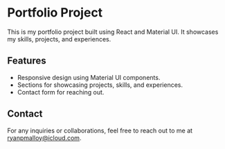 # Portfolio Project

This is my portfolio project built using React and Material UI. It showcases my skills, projects, and experiences.

## Features

- Responsive design using Material UI components.
- Sections for showcasing projects, skills, and experiences.
- Contact form for reaching out.

## Contact

For any inquiries or collaborations, feel free to reach out to me at ryanpmalloy@icloud.com.
